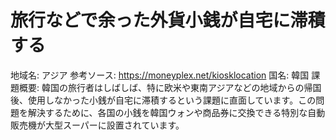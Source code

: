 # 旅行などで余った外貨小銭が自宅に滞積する

地域名: アジア
参考ソース: https://moneyplex.net/kiosklocation
国名: 韓国
課題概要: 韓国の旅行者はしばしば、特に欧米や東南アジアなどの地域からの帰国後、使用しなかった小銭が自宅に滞積するという課題に直面しています。この問題を解決するために、各国の小銭を韓国ウォンや商品券に交換できる特別な自動販売機が大型スーパーに設置されています。
